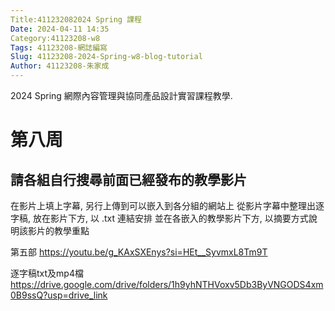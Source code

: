 ```yaml
---
Title:411232082024 Spring 課程
Date: 2024-04-11 14:35
Category:41123208-w8
Tags: 41123208-網誌編寫
Slug: 41123208-2024-Spring-w8-blog-tutorial
Author: 41123208-朱家成
---
```


2024 Spring 網際內容管理與協同產品設計實習課程教學.

<!-- PELICAN_END_SUMMARY -->

# 第八周
## 請各組自行搜尋前面已經發布的教學影片
在影片上填上字幕, 另行上傳到可以嵌入到各分組的網站上
從影片字幕中整理出逐字稿, 放在影片下方, 以 .txt 連結安排
並在各嵌入的教學影片下方, 以摘要方式說明該影片的教學重點

第五部
https://youtu.be/g_KAxSXEnys?si=HEt__SyvmxL8Tm9T

逐字稿txt及mp4檔
https://drive.google.com/drive/folders/1h9yhNTHVoxv5Db3ByVNGODS4xm0B9ssQ?usp=drive_link